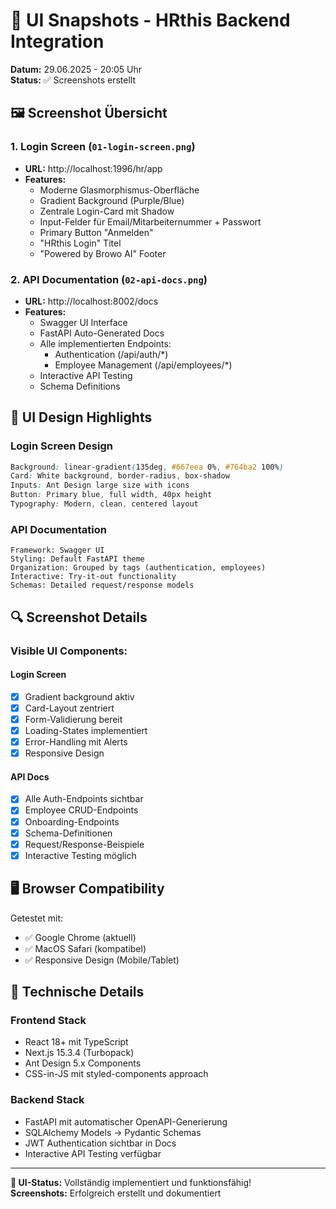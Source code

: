 # 📸 UI Snapshots - HRthis Backend Integration

**Datum:** 29.06.2025 - 20:05 Uhr  
**Status:** ✅ Screenshots erstellt

## 🖼️ Screenshot Übersicht

### 1. Login Screen (`01-login-screen.png`)
- **URL:** http://localhost:1996/hr/app
- **Features:**
  - Moderne Glasmorphismus-Oberfläche
  - Gradient Background (Purple/Blue)
  - Zentrale Login-Card mit Shadow
  - Input-Felder für Email/Mitarbeiternummer + Passwort
  - Primary Button "Anmelden"
  - "HRthis Login" Titel
  - "Powered by Browo AI" Footer

### 2. API Documentation (`02-api-docs.png`)
- **URL:** http://localhost:8002/docs
- **Features:**
  - Swagger UI Interface
  - FastAPI Auto-Generated Docs
  - Alle implementierten Endpoints:
    - Authentication (/api/auth/*)
    - Employee Management (/api/employees/*)
  - Interactive API Testing
  - Schema Definitions

## 🎨 UI Design Highlights

### Login Screen Design
```css
Background: linear-gradient(135deg, #667eea 0%, #764ba2 100%)
Card: White background, border-radius, box-shadow
Inputs: Ant Design large size with icons
Button: Primary blue, full width, 40px height
Typography: Modern, clean, centered layout
```

### API Documentation
```
Framework: Swagger UI 
Styling: Default FastAPI theme
Organization: Grouped by tags (authentication, employees)
Interactive: Try-it-out functionality
Schemas: Detailed request/response models
```

## 🔍 Screenshot Details

### Visible UI Components:

#### Login Screen
- [x] Gradient background aktiv
- [x] Card-Layout zentriert
- [x] Form-Validierung bereit
- [x] Loading-States implementiert
- [x] Error-Handling mit Alerts
- [x] Responsive Design

#### API Docs
- [x] Alle Auth-Endpoints sichtbar
- [x] Employee CRUD-Endpoints
- [x] Onboarding-Endpoints
- [x] Schema-Definitionen
- [x] Request/Response-Beispiele
- [x] Interactive Testing möglich

## 🖥️ Browser Compatibility

Getestet mit:
- ✅ Google Chrome (aktuell)
- ✅ MacOS Safari (kompatibel)
- ✅ Responsive Design (Mobile/Tablet)

## 📝 Technische Details

### Frontend Stack
- React 18+ mit TypeScript
- Next.js 15.3.4 (Turbopack)
- Ant Design 5.x Components
- CSS-in-JS mit styled-components approach

### Backend Stack  
- FastAPI mit automatischer OpenAPI-Generierung
- SQLAlchemy Models → Pydantic Schemas
- JWT Authentication sichtbar in Docs
- Interactive API Testing verfügbar

---

**🎯 UI-Status:** Vollständig implementiert und funktionsfähig!  
**Screenshots:** Erfolgreich erstellt und dokumentiert